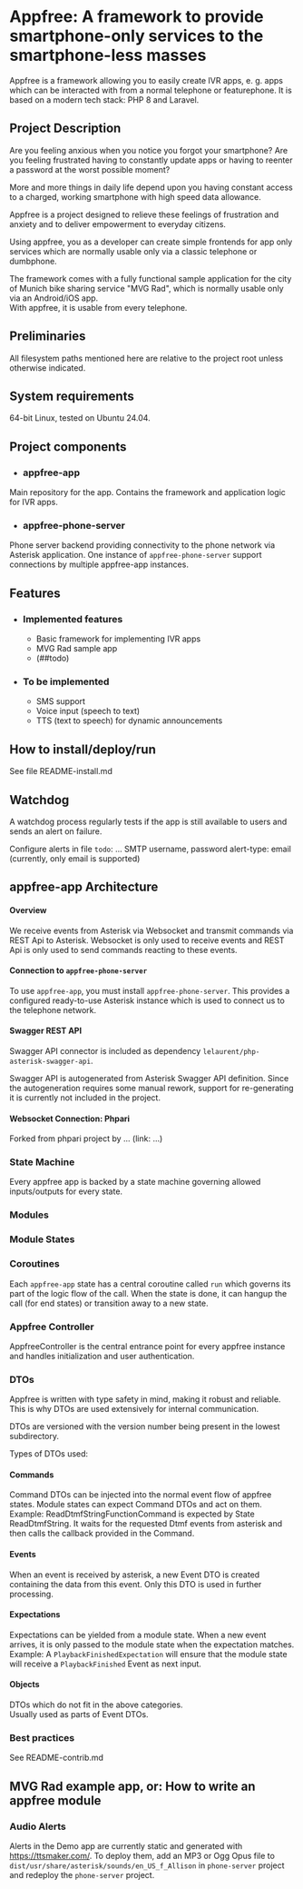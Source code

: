 # Appfree: A framework to provide smartphone-only services to the smartphone-less masses

Appfree is a framework allowing you to easily create IVR apps, e. g. apps which can be interacted with from a normal telephone or featurephone. It is based on a modern tech stack: PHP 8 and Laravel.

## Project Description

Are you feeling anxious when you notice you forgot your smartphone?
Are you feeling frustrated having to constantly update apps or having to reenter a password at the worst possible moment?

More and more things in daily life depend upon you having constant access to a charged, working smartphone with high speed data allowance.

Appfree is a project designed to relieve these feelings of frustration and anxiety and to deliver empowerment to everyday citizens.

Using appfree, you as a developer can create simple frontends for app only services which are normally usable only via a classic telephone or dumbphone.

The framework comes with a fully functional sample application for the city of Munich bike sharing service "MVG Rad", which is normally usable only via an Android/iOS app.  
With appfree, it is usable from every telephone.


## Preliminaries

All filesystem paths mentioned here are relative to the project root unless otherwise indicated.

## System requirements

64-bit Linux, tested on Ubuntu 24.04.

## Project components

- ### appfree-app

Main repository for the app. Contains the framework and application logic for IVR apps.

- ### appfree-phone-server

Phone server backend providing connectivity to the phone network via Asterisk application. One instance of `appfree-phone-server` support connections by multiple appfree-app instances.

## Features

- ### Implemented features
  - Basic framework for implementing IVR apps
  - MVG Rad sample app
  - (##todo)

- ### To be implemented

  - SMS support
  - Voice input (speech to text)
  - TTS (text to speech) for dynamic announcements

## How to install/deploy/run

See file README-install.md


## Watchdog 

A watchdog process regularly tests if the app is still available to users and sends an alert on failure. 

Configure alerts in file `todo`: 
...
SMTP username, password
alert-type: email (currently, only email is supported)

## appfree-app Architecture

#### Overview

We receive events from Asterisk via Websocket and transmit commands via REST Api to Asterisk.
Websocket is only used to receive events and REST Api is only used to send commands reacting to these events.

#### Connection to `appfree-phone-server`

To use `appfree-app`, you must install `appfree-phone-server`. This provides a configured ready-to-use Asterisk instance which is used to connect us to the telephone network.

#### Swagger REST API

Swagger API connector is included as dependency `lelaurent/php-asterisk-swagger-api`.

Swagger API is autogenerated from Asterisk Swagger API definition. Since the autogeneration requires some manual rework, support for re-generating it is currently not included in the project. 

#### Websocket Connection: Phpari

Forked from phpari project by ... (link: ...)


### State Machine

Every appfree app is backed by a state machine governing allowed inputs/outputs for every state. 

### Modules


### Module States


### Coroutines



Each `appfree-app` state has a central coroutine called `run` which governs its part of the logic flow of the call. When the state is done, it can hangup the call (for end states) or transition away to a new state. 

### Appfree Controller

AppfreeController is the central entrance point for every appfree instance and handles initialization and user authentication. 

### DTOs

Appfree is written with type safety in mind, making it robust and reliable. This is why DTOs are used extensively for internal communication.

DTOs are versioned with the version number being present in the lowest subdirectory.

Types of DTOs used: 




#### Commands

Command DTOs can be injected into the normal event flow of appfree states. 
Module states can expect Command DTOs and act on them.  
Example: ReadDtmfStringFunctionCommand is expected by State ReadDtmfString. It waits for the requested Dtmf events from asterisk and then calls the callback provided in the Command. 

#### Events

When an event is received by asterisk, a new Event DTO is created containing the data from this event. Only this DTO is used in further processing. 

#### Expectations

Expectations can be yielded from a module state. When a new event arrives, it is only passed to the module state when the expectation matches. 
Example: A `PlaybackFinishedExpectation` will ensure that the module state will receive a `PlaybackFinished` Event as next input.  

#### Objects

DTOs which do not fit in the above categories.  
Usually used as parts of Event DTOs.



### Best practices

See README-contrib.md

## MVG Rad example app, or: How to write an appfree module



### Audio Alerts

Alerts in the Demo app are currently static and generated with https://ttsmaker.com/.
To deploy them, add an MP3 or Ogg Opus file to `dist/usr/share/asterisk/sounds/en_US_f_Allison` in `phone-server` project and redeploy the `phone-server` project.





